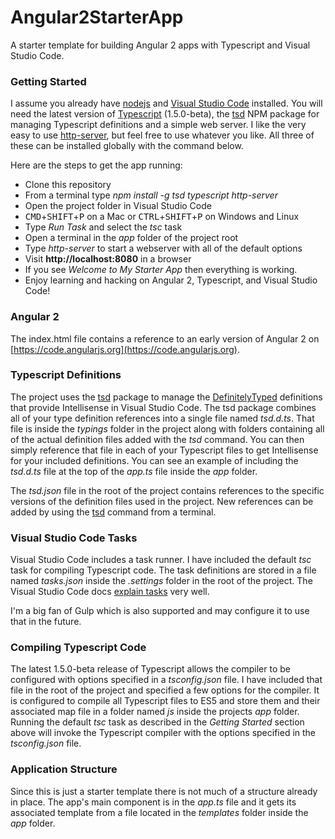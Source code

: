 # Angular2StarterApp
A starter template for building Angular 2 apps with Typescript and Visual Studio Code.

### Getting Started
I assume you already have [nodejs](https://nodejs.org/) and [Visual Studio Code](https://code.visualstudio.com) installed. You will need the latest version of [Typescript](http://www.typescriptlang.org) (1.5.0-beta), the [tsd](https://www.npmjs.com/package/tsd) NPM package for managing Typescript definitions and a simple web server. I like the very easy to use [http-server](https://www.npmjs.com/package/http-server), but feel free to use whatever you like. All three of these can be installed globally with the command below.

Here are the steps to get the app running:
* Clone this repository
* From a terminal type *npm install -g tsd typescript http-server*
* Open the project folder in Visual Studio Code
* <kbd>CMD</kbd>+<kbd>SHIFT</kbd>+<kbd>P</kbd> on a Mac or <kbd>CTRL</kbd>+<kbd>SHIFT</kbd>+<kbd>P</kbd> on Windows and Linux
* Type *Run Task* and select the *tsc* task
* Open a terminal in the *app* folder of the project root
* Type *http-server* to start a webserver with all of the default options
* Visit **http://localhost:8080** in a browser
* If you see *Welcome to My Starter App* then everything is working.
* Enjoy learning and hacking on Angular 2, Typescript, and Visual Studio Code!

### Angular 2
The index.html file contains a reference to an early version of Angular 2 on [https://code.angularjs.org](https://code.angularjs.org).

### Typescript Definitions
The project uses the [tsd](https://www.npmjs.com/package/tsd) package to manage the [DefinitelyTyped](http://definitelytyped.org/) definitions that provide Intellisense in Visual Studio Code. The tsd package combines all of your type definition references into a single file named *tsd.d.ts*. That file is inside the *typings* folder in the project along with folders containing all of the actual definition files added with the *tsd* command. You can then simply reference that file in each of your Typescript files to get Intellisense for your included definitions. You can see an example of including the *tsd.d.ts* file at the top of the *app.ts* file inside the *app* folder.

The *tsd.json* file in the root of the project contains references to the specific versions of the definition files used in the project. New references can be added by using the [tsd](https://www.npmjs.com/package/tsd) command from a terminal.

### Visual Studio Code Tasks
Visual Studio Code includes a task runner. I have included the default *tsc* task for compiling Typescript code. The task definitions are stored in a file named *tasks.json* inside the *.settings* folder in the root of the project. The Visual Studio Code docs [explain tasks](https://code.visualstudio.com/Docs/tasks) very well.

I'm a big fan of Gulp which is also supported and may configure it to use that in the future.

### Compiling Typescript Code
The latest 1.5.0-beta release of Typescript allows the compiler to be configured with options specified in a *tsconfig.json* file. I have included that file in the root of the project and specified a few options for the compiler. It is configured to compile all Typescript files to ES5 and store them and their associated map file in a folder named *js* inside the projects *app* folder. Running the default *tsc* task as described in the *Getting Started* section above will invoke the Typescript compiler with the options specified in the *tsconfig.json* file.

### Application Structure
Since this is just a starter template there is not much of a structure already in place. The app's main component is in the *app.ts* file and it gets its associated template from a file located in the *templates* folder inside the *app* folder.
